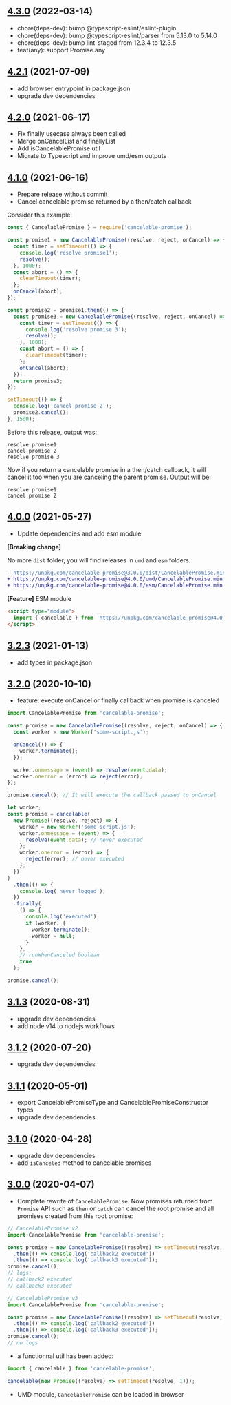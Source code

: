 ## [4.3.0](https://github.com/alkemics/CancelablePromise/releases/tag/v4.3.0) (2022-03-14)

- chore(deps-dev): bump @typescript-eslint/eslint-plugin
- chore(deps-dev): bump @typescript-eslint/parser from 5.13.0 to 5.14.0
- chore(deps-dev): bump lint-staged from 12.3.4 to 12.3.5
- feat(any): support Promise.any

## [4.2.1](https://github.com/alkemics/CancelablePromise/releases/tag/v4.2.1) (2021-07-09)

- add browser entrypoint in package.json
- upgrade dev dependencies

## [4.2.0](https://github.com/alkemics/CancelablePromise/releases/tag/v4.2.0) (2021-06-17)

- Fix finally usecase always been called
- Merge onCancelList and finallyList
- Add isCancelablePromise util
- Migrate to Typescript and improve umd/esm outputs

## [4.1.0](https://github.com/alkemics/CancelablePromise/releases/tag/v4.1.0) (2021-06-16)

- Prepare release without commit
- Cancel cancelable promise returned by a then/catch callback

Consider this example:

```js
const { CancelablePromise } = require('cancelable-promise');

const promise1 = new CancelablePromise((resolve, reject, onCancel) => {
  const timer = setTimeout(() => {
    console.log('resolve promise1');
    resolve();
  }, 1000);
  const abort = () => {
    clearTimeout(timer);
  };
  onCancel(abort);
});

const promise2 = promise1.then(() => {
  const promise3 = new CancelablePromise((resolve, reject, onCancel) => {
    const timer = setTimeout(() => {
      console.log('resolve promise 3');
      resolve();
    }, 1000);
    const abort = () => {
      clearTimeout(timer);
    };
    onCancel(abort);
  });
  return promise3;
});

setTimeout(() => {
  console.log('cancel promise 2');
  promise2.cancel();
}, 1500);
```

Before this release, output was:

```
resolve promise1
cancel promise 2
resolve promise 3
```

Now if you return a cancelable promise in a then/catch callback, it will cancel it too when you are canceling the parent promise. Output will be:

```
resolve promise1
cancel promise 2
```

## [4.0.0](https://github.com/alkemics/CancelablePromise/releases/tag/v4.0.0) (2021-05-27)

- Update dependencies and add esm module

**[Breaking change]**

No more `dist` folder, you will find releases in `umd` and `esm` folders.

```diff
- https://unpkg.com/cancelable-promise@3.0.0/dist/CancelablePromise.min.js
+ https://unpkg.com/cancelable-promise@4.0.0/umd/CancelablePromise.min.js
+ https://unpkg.com/cancelable-promise@4.0.0/esm/CancelablePromise.min.js
```

**[Feature]** ESM module

```html
<script type="module">
  import { cancelable } from 'https://unpkg.com/cancelable-promise@4.0.0/esm/CancelablePromise.min.mjs';
</script>
```

## [3.2.3](https://github.com/alkemics/CancelablePromise/releases/tag/v3.2.3) (2021-01-13)

- add types in package.json

## [3.2.0](https://github.com/alkemics/CancelablePromise/releases/tag/v3.2.0) (2020-10-10)

- feature: execute onCancel or finally callback when promise is canceled

```javascript
import CancelablePromise from 'cancelable-promise';

const promise = new CancelablePromise((resolve, reject, onCancel) => {
  const worker = new Worker('some-script.js');

  onCancel(() => {
    worker.terminate();
  });

  worker.onmessage = (event) => resolve(event.data);
  worker.onerror = (error) => reject(error);
});

promise.cancel(); // It will execute the callback passed to onCancel
```

```javascript
let worker;
const promise = cancelable(
  new Promise((resolve, reject) => {
    worker = new Worker('some-script.js');
    worker.onmessage = (event) => {
      resolve(event.data); // never executed
    };
    worker.onerror = (error) => {
      reject(error); // never executed
    };
  })
)
  .then(() => {
    console.log('never logged');
  })
  .finally(
    () => {
      console.log('executed');
      if (worker) {
        worker.terminate();
        worker = null;
      }
    },
    // runWhenCanceled boolean
    true
  );

promise.cancel();
```

## [3.1.3](https://github.com/alkemics/CancelablePromise/releases/tag/v3.1.3) (2020-08-31)

- upgrade dev dependencies
- add node v14 to nodejs workflows

## [3.1.2](https://github.com/alkemics/CancelablePromise/releases/tag/v3.1.2) (2020-07-20)

- upgrade dev dependencies

## [3.1.1](https://github.com/alkemics/CancelablePromise/releases/tag/v3.1.1) (2020-05-01)

- export CancelablePromiseType and CancelablePromiseConstructor types
- upgrade dev dependencies

## [3.1.0](https://github.com/alkemics/CancelablePromise/releases/tag/v3.1.0) (2020-04-28)

- upgrade dev dependencies
- add `isCanceled` method to cancelable promises

## [3.0.0](https://github.com/alkemics/CancelablePromise/releases/tag/v3.0.0) (2020-04-07)

- Complete rewrite of `CancelablePromise`.
  Now promises returned from `Promise` API such as `then` or `catch` can cancel the root promise and all promises created from this root promise:

```javascript
// CancelablePromise v2
import CancelablePromise from 'cancelable-promise';

const promise = new CancelablePromise((resolve) => setTimeout(resolve, 1))
  .then(() => console.log('callback2 executed'))
  .then(() => console.log('callback3 executed'));
promise.cancel();
// logs:
// callback2 executed
// callback3 executed
```

```javascript
// CancelablePromise v3
import CancelablePromise from 'cancelable-promise';

const promise = new CancelablePromise((resolve) => setTimeout(resolve, 1))
  .then(() => console.log('callback2 executed'))
  .then(() => console.log('callback3 executed'));
promise.cancel();
// no logs
```

- a functionnal util has been added:

```javascript
import { cancelable } from 'cancelable-promise';

cancelable(new Promise((resolve) => setTimeout(resolve, 1)));
```

- UMD module, `CancelablePromise` can be loaded in browser
